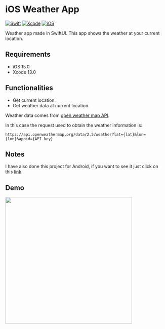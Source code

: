 # iOS Weather App
[![Swift](https://img.shields.io/badge/Swift-5-blue.svg)](https://swift.org)
[![Xcode](https://img.shields.io/badge/Xcode-13.0-blue.svg)](https://developer.apple.com/xcode)
[![iOS](https://img.shields.io/badge/iOS-15.0-blue.svg)](https://developer.apple.com/macOS)
 
Weather app made in SwiftUI. This app shows the weather at your current location.

## Requirements
- iOS 15.0
- Xcode 13.0

## Functionalities

- Get current location.
- Get weather data at current location.
  
Weather data comes from [open weather map API](https://openweathermap.org/current). 

In this case the request used to obtain the weather information is:
```
https://api.openweathermap.org/data/2.5/weather?lat={lat}&lon={lon}&appid={API key}
```

## Notes
I have also done this project for Android, if you want to see it just click on this [link](https://github.com/janirefdez/AndroidWeatherApp) 

## Demo

<img src="https://user-images.githubusercontent.com/20024632/159378394-1a3234cd-0641-47a5-85cd-2e3a5b1d2e72.gif" width="400">
